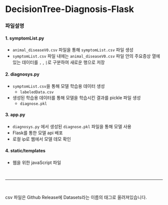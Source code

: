 # DecisionTree-Diagnosis-Flask

### 파일설명

#### 1. symptomList.py
* `animal_diseaseV0.csv` 파일을 통해 `symptomList.csv` 파일 생성
* `symptomList.csv` 파일 내에는 `animal_diseaseV0.csv` 파일 안의 주요증상 열에 있는 데이터를 `,` ,  `|`로 구분하여 새로운 행으로 저장

#### 2. diagnosys.py
  * `symptomList.csv`을 통해 모델 학습용 데이터 생성
    * `labeledData.csv`
  * 생성된 학습용 데이터를 통해 모델을 학습시킨 결과를 pickle 파일 생성 
    * `diagnose.pkl`

#### 3. app.py
 * `diagnosys.py` 에서 생성된 `diagnose.pkl` 파일을 통해 모델 사용
 * Flask를 통한 모델 api 배포
 * 로컬 ip로 웹에서 모델 데모 확인

#### 4. static/templates
* 웹을 위한 javaScript 파일

</br>

*****

</br>

csv 파일은 Github Release에 Datasets라는 이름의 태그로 올려져있습니다.
  
